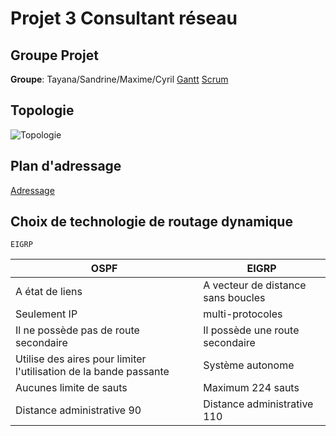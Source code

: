
# Projet 3 Consultant réseau


## Groupe Projet

**Groupe**: Tayana/Sandrine/Maxime/Cyril
[Gantt](https://github.com/reseau-2020/projet-three/blob/master/Gantt%20projet%203.xlsx)
[Scrum](https://github.com/reseau-2020/projet-three/projects/1)

## Topologie

![Topologie](https://github.com/reseau-2020/projet-three/blob/master/Topologie.PNG?raw=true)

## Plan d'adressage

[Adressage](https://github.com/reseau-2020/projet-three/blob/master/Plan%20d'adressage.md)

## Choix de technologie de routage dynamique

```
EIGRP
```
| OSPF  | EIGRP          |
|---|-----|
| A état de liens | A vecteur de distance sans boucles 
| Seulement IP | multi-protocoles
| Il ne possède pas de route secondaire | Il possède une route secondaire
| Utilise des aires pour limiter l'utilisation de la bande passante| Système autonome
| Aucunes limite de sauts | Maximum 224 sauts 
| Distance administrative 90 | Distance administrative 110




